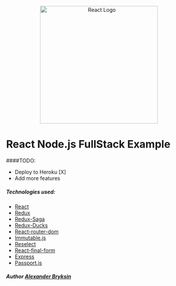 <p align="center">
  <a href="https://reactjs.org/" target="blank"><img src="https://upload.wikimedia.org/wikipedia/commons/thumb/a/a7/React-icon.svg/640px-React-icon.svg.png" alt="React Logo" width="320"/></a>
</p>

# React Node.js FullStack Example

####TODO:
 * Deploy to Heroku [X]
 * Add more features




##### Technologies used:

* [React](https://reactjs.org/)
* [Redux](https://redux.js.org/)
* [Redux-Saga](https://redux-saga.js.org/)
* [Redux-Ducks](https://github.com/erikras/ducks-modular-redux) 
* [React-router-dom](https://reacttraining.com/react-router/web/guides/quick-start)
* [Immutable.js](https://github.com/immutable-js/immutable-js)
* [Reselect](https://github.com/reduxjs/reselect)
* [React-final-form](https://github.com/final-form) 
* [Express](https://expressjs.com/)
* [Passport.js](www.passportjs.org/)









##### Author [Alexander Bryksin](https://github.com/AleksK1NG)
